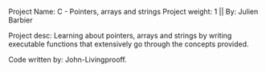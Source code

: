 Project Name: C - Pointers, arrays and strings
Project weight: 1 || By: Julien Barbier

Project desc: Learning about pointers, arrays and strings by writing executable functions
			  that extensively go through the concepts provided.

Code written by: John-Livingprooff.
